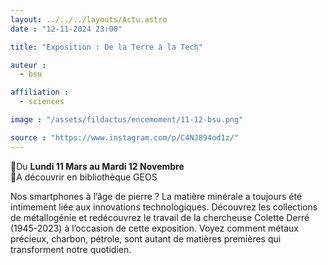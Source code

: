 ```yaml
---
layout: ../../../layouts/Actu.astro
date : "12-11-2024 23:00"

title: "Exposition : De la Terre à la Tech"

auteur :
  - bsu

affiliation :
  - sciences

image : "/assets/fildactus/encemoment/11-12-bsu.png"

source : "https://www.instagram.com/p/C4NJ894od1z/"
---
```


📅Du __Lundi 11 Mars au Mardi 12 Novembre__  
📍A découvrir en bibliothèque GEOS

Nos smartphones à l’âge de pierre ? La matière minérale a toujours été intimement liée aux innovations technologiques. Découvrez les collections de métallogénie et redécouvrez le travail de la chercheuse Colette Derré (1945-2023) à l’occasion de cette exposition. Voyez comment métaux précieux, charbon, pétrole, sont autant de matières premières qui transforment notre quotidien.
